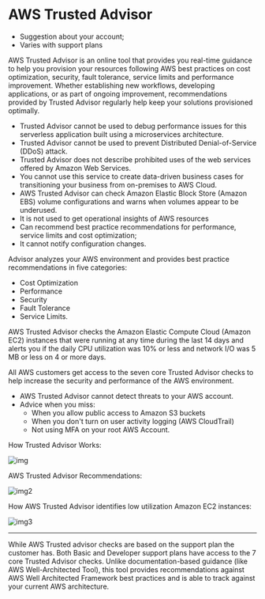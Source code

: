 # AWS Trusted Advisor

- Suggestion about your account;
- Varies with support plans

AWS Trusted Advisor is an online tool that provides you real-time guidance to help you provision your resources following AWS best practices on cost optimization, security, fault tolerance, service limits and performance improvement. Whether establishing new workflows, developing applications, or as part of ongoing improvement, recommendations provided by Trusted Advisor regularly help keep your solutions provisioned optimally.

- Trusted Advisor cannot be used to debug performance issues for this serverless application built using a microservices architecture.
- Trusted Advisor cannot be used to prevent Distributed Denial-of-Service (DDoS) attack.
- Trusted Advisor does not describe prohibited uses of the web services offered by Amazon Web Services.
- You cannot use this service to create data-driven business cases for transitioning your business from on-premises to AWS Cloud.
- AWS Trusted Advisor can check Amazon Elastic Block Store (Amazon EBS) volume configurations and warns when volumes appear to be underused.
- It is not used to get operational insights of AWS resources
- Can recommend best practice recommendations for performance, service limits and cost optimization;
- It cannot notify configuration changes.

Advisor analyzes your AWS environment and provides best practice recommendations in five categories:

- Cost Optimization
- Performance
- Security
- Fault Tolerance
- Service Limits.

AWS Trusted Advisor checks the Amazon Elastic Compute Cloud (Amazon EC2) instances that were running at any time during the last 14 days and alerts you if the daily CPU utilization was 10% or less and network I/O was 5 MB or less on 4 or more days.

All AWS customers get access to the seven core Trusted Advisor checks to help increase the security and performance of the AWS environment.

- AWS Trusted Advisor cannot detect threats to your AWS account.
- Advice when you miss:
  - When you allow public access to Amazon S3 buckets
  - When you don't turn on user activity logging (AWS CloudTrail)
  - Not using MFA on your root AWS Account.

How Trusted Advisor Works:

![img](https://d1.awsstatic.com/product-marketing/AWS%20Support/AWS-trusted-advisor.5b9909d5f29f680eeb12ccff536e8d88d8701304.png)

AWS Trusted Advisor Recommendations:

![img2](https://assets-pt.media.datacumulus.com/aws-clf-pt/assets/pt2-q3-i1.jpg)

How AWS Trusted Advisor identifies low utilization Amazon EC2 instances:

![img3](https://assets-pt.media.datacumulus.com/aws-clf-pt/assets/pt3-q28-i1.jpg)

---

While AWS Trusted advisor checks are based on the support plan the customer has. Both Basic and Developer support plans have access to the 7 core Trusted Advisor checks. Unlike documentation-based guidance (like AWS Well-Architected Tool), this tool provides recommendations against AWS Well Architected Framework best practices and is able to track against your current AWS architecture.
